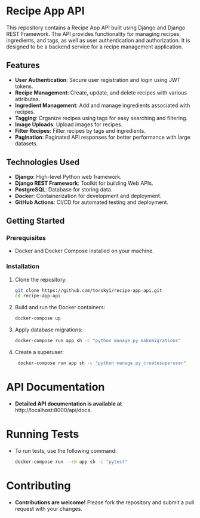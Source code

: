 # Recipe App API

This repository contains a Recipe App API built using Django and Django REST Framework. The API provides functionality for managing recipes, ingredients, and tags, as well as user authentication and authorization. It is designed to be a backend service for a recipe management application.

## Features

- **User Authentication**: Secure user registration and login using JWT tokens.
- **Recipe Management**: Create, update, and delete recipes with various attributes.
- **Ingredient Management**: Add and manage ingredients associated with recipes.
- **Tagging**: Organize recipes using tags for easy searching and filtering.
- **Image Uploads**: Upload images for recipes.
- **Filter Recipes**: Filter recipes by tags and ingredients.
- **Pagination**: Paginated API responses for better performance with large datasets.

## Technologies Used

- **Django**: High-level Python web framework.
- **Django REST Framework**: Toolkit for building Web APIs.
- **PostgreSQL**: Database for storing data.
- **Docker**: Containerization for development and deployment.
- **GitHub Actions**: CI/CD for automated testing and deployment.

## Getting Started

### Prerequisites

- Docker and Docker Compose installed on your machine.

### Installation

1. Clone the repository:

   ```bash
   git clone https://github.com/torsky1/recipe-app-api.git
   cd recipe-app-api
2. Build and run the Docker containers:

   ```bash
   docker-compose up
3. Apply database migrations:

   ```bash
   docker-compose run app sh -c "python manage.py makemigrations"
4. Create a superuser:

   ```bash
    docker-compose run app sh -c "python manage.py createsuperuser"

#  API Documentation
 - **Detailed API documentation is available at** http://localhost:8000/api/docs.

# Running Tests
 - To run tests, use the following command:
   ```bash
   docker-compose run --rm app sh -c "pytest"

#  Contributing
 - **Contributions are welcome!** Please fork the repository and submit a pull request with your changes.
